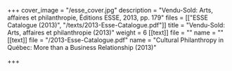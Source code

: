 +++
cover_image = "/esse_cover.jpg"
description = "Vendu-Sold: Arts, affaires et philanthropie, Éditions ESSE, 2013, pp. 179"
files = [["ESSE Catalogue (2013)", "/texts/2013-Esse-Catalogue.pdf"]]
title = "Vendu-Sold: Arts, affaires et philanthropie (2013)"
weight = 6
[[text]]
file = ""
name = ""
[[text]]
file = "/2013-Esse-Catalogue.pdf"
name = "Cultural Philanthropy in Québec: More than a Business Relationship (2013)"

+++
